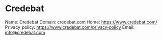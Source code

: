 
# Credebat

Name: Credebat
Domain: credebat.com
Home: https://www.credebat.com/
Privacy_policy: https://www.credebat.com/privacy-policy
Email: info@credebat.com
